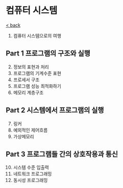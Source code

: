 # 컴퓨터 시스템

[< back](../sc.md)

1. 컴퓨터 시스템으로의 여행

## Part 1 프로그램의 구조와 실행
2. 정보의 표현과 처리
3. 프로그램의 기계수준 표현
4. 프로세서 구조
5. 프로그램 성능 최적화하기
6. 메모리 계층구조

## Part 2 시스템에서 프로그램의 실행
7. 링커
8. 예외적인 제어흐름
9. 가상메모리

## Part 3 프로그램들 간의 상호작용과 통신
10. 시스템 수준 입출력
11. 네트워크 프로그래밍
12. 동시성 프로그래밍
